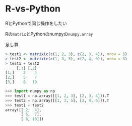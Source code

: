 # R-vs-Python

RとPythonで同じ操作をしたい

Rの`matrix`とPythonのnumpyの`numpy.array`

足し算

```R
> test1 <- matrix(c(c(1, 2, 3), c(2, 3, 4)), nrow = 3)
> test2 <- matrix(c(c(1, 3, 5), c(2, 4, 6)), nrow = 3)
> test1 + test2
     [,1] [,2]
[1,]    2    4
[2,]    5    7
[3,]    8   10
```

```Python
>>> import numpy as np
>>> test1 = np.array([[1, 2, 3], [2, 3, 4]]).T
>>> test2 = np.array([[1, 3, 5], [2, 4, 6]]).T
>>> test1 + test2
array([[ 2,  4],
       [ 5,  7],
       [ 8, 10]])
```
